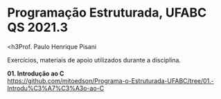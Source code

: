 <h1>Programação Estruturada, UFABC QS 2021.3</h1>

<h3Prof. Paulo Henrique Pisani</h3>

Exercícios, materiais de apoio utilizados durante a disciplina.

<b>01. Introdução ao C</b><br>
https://github.com/mitoedson/Programa-o-Estruturada-UFABC/tree/01.-Introdu%C3%A7%C3%A3o-ao-C
